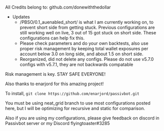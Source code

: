 All Credits belong to: github.com/donewiththedollar

* Updates
  * /PBSO/0.1_auenabled_short/ is what I am currently working on, to prevent short side from getting stuck. Previous configurations are still working well on live, 3 out of 15 got stuck on short side. These configurations can help fix this.
  * Please check parameters and do your own backtests, also use proper risk management by keeping total wallet exposures per account below 3.0 on long side, and about 1.5 on short side.
  * Reorganized, did not delete any configs. Please do not use v5.7.0 configs with v5.7.1, they are not backwards compatable

Risk management is key. STAY SAFE EVERYONE! 

Also thanks to enarjord for this amazing project! 

To install, ``git clone https://github.com/enarjord/passivbot.git``

You must be using neat_grid branch to use most configurations posted here, but I will be optimizing for recursive and static for comparison.

Also if you are using my configurations, please give feedback on discord in Passivbot server or my Discord flyingtoaster#3285
